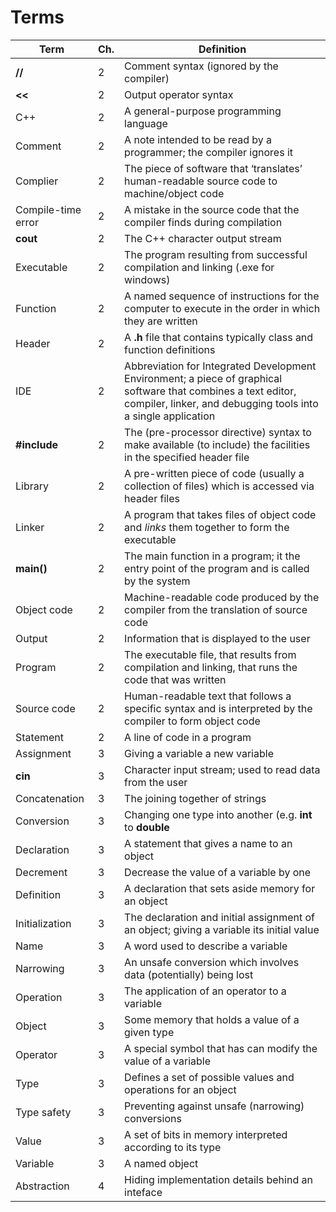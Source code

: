 # Terms


| **Term**           | **Ch.** | **Definition**                                                                                                                                                                  |
|--------------------|---------|---------------------------------------------------------------------------------------------------------------------------------------------------------------------------------|
| **//**             | 2       | Comment syntax (ignored by the compiler)                                                                                                                                        |
| **\<\<**           | 2       | Output operator syntax                                                                                                                                                          |
| C++                | 2       | A general-purpose programming language                                                                                                                                          |
| Comment            | 2       | A note intended to be read by a programmer; the compiler ignores it                                                                                                             |
| Complier           | 2       | The piece of software that ‘translates’ human-readable source code to machine/object code                                                                                       |
| Compile-time error | 2       | A mistake in the source code that the compiler finds during compilation                                                                                                         |
| **cout**           | 2       | The C++ character output stream                                                                                                                                                 |
| Executable         | 2       | The program resulting from successful compilation and linking (.exe for windows)                                                                                                |
| Function           | 2       | A named sequence of instructions for the computer to execute in the order in which they are written                                                                             |
| Header             | 2       | A **.h** file that contains typically class and function definitions                                                                                                            |
| IDE                | 2       | Abbreviation for Integrated Development Environment; a piece of graphical software that combines a text editor, compiler, linker, and debugging tools into a single application |
| **\#include**      | 2       | The (pre-processor directive) syntax to make available (to include) the facilities in the specified header file                                                                 |
| Library            | 2       | A pre-written piece of code (usually a collection of files) which is accessed via header files                                                                                  |
| Linker             | 2       | A program that takes files of object code and *links* them together to form the executable                                                                                      |
| **main()**         | 2       | The main function in a program; it the entry point of the program and is called by the system                                                                                   |
| Object code        | 2       | Machine-readable code produced by the compiler from the translation of source code                                                                                              |
| Output             | 2       | Information that is displayed to the user                                                                                                                                       |
| Program            | 2       | The executable file, that results from compilation and linking, that runs the code that was written                                                                             |
| Source code        | 2       | Human-readable text that follows a specific syntax and is interpreted by the compiler to form object code                                                                       |
| Statement          | 2       | A line of code in a program                                                                                                                                                     |
| Assignment         | 3       | Giving a variable a new variable                                                                                                                                                |
| **cin**            | 3       | Character input stream; used to read data from the user                                                                                                                         |
| Concatenation      | 3       | The joining together of strings                                                                                                                                                 |
| Conversion         | 3       | Changing one type into another (e.g. **int** to **double**                                                                                                                      |
| Declaration        | 3       | A statement that gives a name to an object                                                                                                                                      |
| Decrement          | 3       | Decrease the value of a variable by one                                                                                                                                         |
| Definition         | 3       | A declaration that sets aside memory for an object                                                                                                                              |
| Initialization     | 3       | The declaration and initial assignment of an object; giving a variable its initial value                                                                                        |
| Name               | 3       | A word used to describe a variable                                                                                                                                              |
| Narrowing          | 3       | An unsafe conversion which involves data (potentially) being lost                                                                                                               |
| Operation          | 3       | The application of an operator to a variable                                                                                                                                    |
| Object             | 3       | Some memory that holds a value of a given type                                                                                                                                  |
| Operator           | 3       | A special symbol that has can modify the value of a variable                                                                                                                    |
| Type               | 3       | Defines a set of possible values and operations for an object                                                                                                                   |
| Type safety        | 3       | Preventing against unsafe (narrowing) conversions                                                                                                                               |
| Value              | 3       | A set of bits in memory interpreted according to its type                                                                                                                       |
| Variable           | 3       | A named object
| Abstraction		 | 4	   | Hiding implementation details behind an inteface
